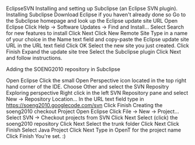EclipseSVN
Installing and setting up Subclipse (an Eclipse SVN plugin).
Installing Subclipse
Download Eclipse if you haven't already done so
Go to the Subclipse homepage and look up the Eclipse update site URL
Open Eclipse
Click Help -> Software Updates -> Find and Install...
Select Search for new features to install
Click Next
Click New Remote Site
Type in a name of your choice in the Name text field and copy-paste the Eclipse update site URL in the URL text field
Click OK
Select the new site you just created.
Click Finish
Expand the update site tree
Select the Subclipse plugin
Click Next and follow instructions.


Adding the SOENG2010 repository in Subclipse

Open Eclipse
Click the small Open Perspective icon located in the top right hand corner of the IDE.
Choose Other and select the SVN Repositry Exploring perspective
Right click in the left SVN Repository pane and select New -> Repository Location...
In the URL text field type in https://soeng2010.googlecode.com/svn
Click Finish
Creating the soeng2010 checkout Project
Open Eclipse
Click File -> New -> Project...
Select SVN -> Checkout projects from SVN
Click Next
Select (click) the soeng2010 repository
Click Next
Select the trunk folder
Click Next
Click Finish
Select Java Project
Click Next
Type in OpenT for the project name
Click Finish
You're set. :)